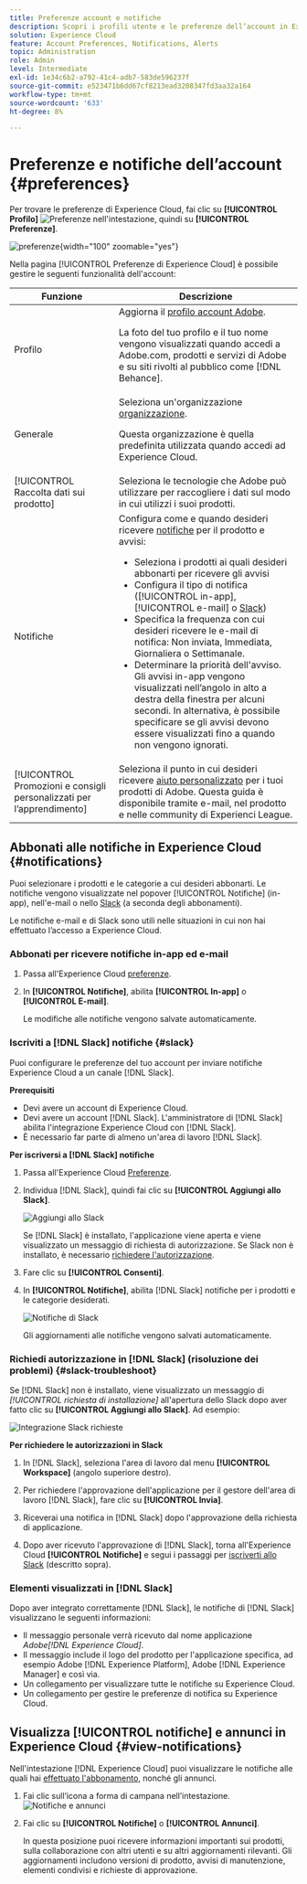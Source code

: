 ```yaml
---
title: Preferenze account e notifiche
description: Scopri i profili utente e le preferenze dell’account in Experience Cloud. Iscriviti alle notifiche sui prodotti per e-mail e  [!DNL Slack] e configura gli avvisi sui prodotti.
solution: Experience Cloud
feature: Account Preferences, Notifications, Alerts
topic: Administration
role: Admin
level: Intermediate
exl-id: 1e34c6b2-a792-41c4-adb7-583de596237f
source-git-commit: e523471b6dd67cf8213ead3208347fd3aa32a164
workflow-type: tm+mt
source-wordcount: '633'
ht-degree: 8%

---
```


# Preferenze e notifiche dell’account {#preferences}

Per trovare le preferenze di Experience Cloud, fai clic su **[!UICONTROL Profilo]** ![Preferenze](../assets/preferences-icon-sm.png) nell&#39;intestazione, quindi su **[!UICONTROL Preferenze]**.

![preferenze](../assets/preferences-navigation.png){width="100" zoomable="yes"}

Nella pagina [!UICONTROL Preferenze di Experience Cloud] è possibile gestire le seguenti funzionalità dell&#39;account:

| Funzione | Descrizione |
|--- |--- |
| Profilo | Aggiorna il [profilo account Adobe](https://account.adobe.com/profile). <p>La foto del tuo profilo e il tuo nome vengono visualizzati quando accedi a Adobe.com, prodotti e servizi di Adobe e su siti rivolti al pubblico come [!DNL Behance]. |
| Generale | Seleziona un&#39;organizzazione [organizzazione](../administration/organizations.md).<p>Questa organizzazione è quella predefinita utilizzata quando accedi ad Experience Cloud. |
| [!UICONTROL Raccolta dati sui prodotto] | Seleziona le tecnologie che Adobe può utilizzare per raccogliere i dati sul modo in cui utilizzi i suoi prodotti. |
| Notifiche | Configura come e quando desideri ricevere [notifiche](#subscribe-to-notifications-in-experience-cloud) per il prodotto e avvisi: <ul><li>Seleziona i prodotti ai quali desideri abbonarti per ricevere gli avvisi</li><li>Configura il tipo di notifica ([!UICONTROL in-app], [!UICONTROL e-mail] o [Slack](#slack-notifications))</li><li>Specifica la frequenza con cui desideri ricevere le e-mail di notifica: Non inviata, Immediata, Giornaliera o Settimanale.</li><li>Determinare la priorità dell&#39;avviso. Gli avvisi in-app vengono visualizzati nell’angolo in alto a destra della finestra per alcuni secondi. In alternativa, è possibile specificare se gli avvisi devono essere visualizzati fino a quando non vengono ignorati.</li></ul> |
| [!UICONTROL Promozioni e consigli personalizzati per l’apprendimento] | Seleziona il punto in cui desideri ricevere [aiuto personalizzato](personalized-learning.md) per i tuoi prodotti di Adobe. Questa guida è disponibile tramite e-mail, nel prodotto e nelle community di Experienci League. |

## Abbonati alle notifiche in Experience Cloud {#notifications}

Puoi selezionare i prodotti e le categorie a cui desideri abbonarti. Le notifiche vengono visualizzate nel popover [!UICONTROL Notifiche] (in-app), nell&#39;e-mail o nello [Slack](#slack-notifications) (a seconda degli abbonamenti).

Le notifiche e-mail e di Slack sono utili nelle situazioni in cui non hai effettuato l’accesso a Experience Cloud.

### Abbonati per ricevere notifiche in-app ed e-mail

1. Passa all&#39;Experience Cloud [preferenze](https://experience.adobe.com/preferences).

1. In **[!UICONTROL Notifiche]**, abilita **[!UICONTROL In-app]** o **[!UICONTROL E-mail]**.

   Le modifiche alle notifiche vengono salvate automaticamente.

### Iscriviti a [!DNL Slack] notifiche {#slack}

Puoi configurare le preferenze del tuo account per inviare notifiche Experience Cloud a un canale [!DNL Slack].

**Prerequisiti**

* Devi avere un account di Experience Cloud.
* Devi avere un account [!DNL Slack]. L&#39;amministratore di [!DNL Slack] abilita l&#39;integrazione Experience Cloud con [!DNL Slack].
* È necessario far parte di almeno un&#39;area di lavoro [!DNL Slack].

**Per iscriversi a [!DNL Slack] notifiche**

1. Passa all&#39;Experience Cloud [Preferenze](https://experience.adobe.com/preferences).

1. Individua [!DNL Slack], quindi fai clic su **[!UICONTROL Aggiungi allo Slack]**.

   ![Aggiungi allo Slack](../assets/add-to-slack.png)

   Se [!DNL Slack] è installato, l&#39;applicazione viene aperta e viene visualizzato un messaggio di richiesta di autorizzazione. Se Slack non è installato, è necessario [richiedere l&#39;autorizzazione](#slack-troubleshoot).

1. Fare clic su **[!UICONTROL Consenti]**.

1. In **[!UICONTROL Notifiche]**, abilita [!DNL Slack] notifiche per i prodotti e le categorie desiderati.

   ![Notifiche di Slack](../assets/slack.png)

   Gli aggiornamenti alle notifiche vengono salvati automaticamente.

### Richiedi autorizzazione in [!DNL Slack] (risoluzione dei problemi) {#slack-troubleshoot}

Se [!DNL Slack] non è installato, viene visualizzato un messaggio di _[!UICONTROL richiesta di installazione]_ all&#39;apertura dello Slack dopo aver fatto clic su **[!UICONTROL Aggiungi allo Slack]**. Ad esempio:

![Integrazione Slack richieste](../assets/slack-workspace.png)

**Per richiedere le autorizzazioni in Slack**

1. In [!DNL Slack], seleziona l&#39;area di lavoro dal menu **[!UICONTROL Workspace]** (angolo superiore destro).

1. Per richiedere l&#39;approvazione dell&#39;applicazione per il gestore dell&#39;area di lavoro [!DNL Slack], fare clic su **[!UICONTROL Invia]**.

1. Riceverai una notifica in [!DNL Slack] dopo l&#39;approvazione della richiesta di applicazione.

1. Dopo aver ricevuto l&#39;approvazione di [!DNL Slack], torna all&#39;Experience Cloud **[!UICONTROL Notifiche]** e segui i passaggi per [iscriverti allo Slack](#slack-notifications) (descritto sopra).

### Elementi visualizzati in [!DNL Slack]

Dopo aver integrato correttamente [!DNL Slack], le notifiche di [!DNL Slack] visualizzano le seguenti informazioni:

* Il messaggio personale verrà ricevuto dal nome applicazione _Adobe[!DNL Experience Cloud]_.
* Il messaggio include il logo del prodotto per l&#39;applicazione specifica, ad esempio Adobe [!DNL Experience Platform], Adobe [!DNL Experience Manager] e così via.
* Un collegamento per visualizzare tutte le notifiche su Experience Cloud.
* Un collegamento per gestire le preferenze di notifica su Experience Cloud.

## Visualizza [!UICONTROL notifiche] e annunci in Experience Cloud {#view-notifications}

Nell&#39;intestazione [!DNL Experience Cloud] puoi visualizzare le notifiche alle quali hai [effettuato l&#39;abbonamento](#notifications), nonché gli annunci.

1. Fai clic sull’icona a forma di campana nell’intestazione. ![Notifiche e annunci](../assets/bell-icon.png)

1. Fai clic su **[!UICONTROL Notifiche]** o **[!UICONTROL Annunci]**.

   In questa posizione puoi ricevere informazioni importanti sui prodotti, sulla collaborazione con altri utenti e su altri aggiornamenti rilevanti. Gli aggiornamenti includono versioni di prodotto, avvisi di manutenzione, elementi condivisi e richieste di approvazione.
